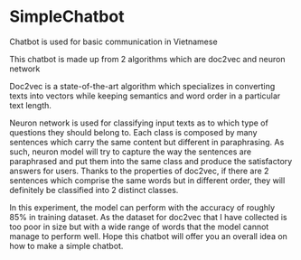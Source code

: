 # SimpleChatbot
Chatbot is used for basic communication in Vietnamese

This chatbot is made up from 2 algorithms which are doc2vec and neuron network

Doc2vec is a state-of-the-art algorithm which specializes in converting texts into vectors while keeping semantics and word order in a particular text length.

Neuron network is used for classifying input texts as to which type of questions they should belong to.
Each class is composed by many sentences which carry the same content but different in paraphrasing. As such, neuron model will try to capture the way the sentences are paraphrased and put them into the same class and produce the satisfactory answers for users. Thanks to the properties of doc2vec, if there are 2 sentences which comprise the same words but in different order, they will definitely be classified into 2 distinct classes. 

In this experiment, the model can perform with the accuracy of roughly 85% in training dataset. As the dataset for doc2vec that I have collected is too poor in size but with a wide range of words that the model cannot manage to perform well.
Hope this chatbot will offer you an overall idea on how to make a simple chatbot.

